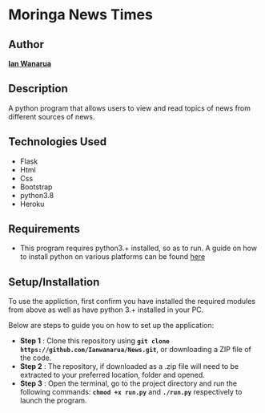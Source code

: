 # Moringa News Times

## Author

[**Ian Wanarua**]()

## Description

A python program that allows users to view and read topics of news from different sources of news.

## Technologies Used

* Flask
* Html
* Css
* Bootstrap
* python3.8
* Heroku

## Requirements

* This program requires python3.+ installed, so as to run. A guide on how to install python on various platforms can be found [here](https://www.python.org/)

## Setup/Installation

To use the appliction, first confirm you have installed the required modules from above as well as have python 3.+ installed in your PC.

Below are steps to guide you on how to set up the application:
* **Step 1** : Clone this repository using **`git clone https://github.com/Ianwanarua/News.git`**, or downloading a ZIP file of the code.
* **Step 2** : The repository, if downloaded as a .zip file will need to be extracted to your preferred location, folder and opened.
* **Step 3** : Open the terminal, go to the project directory and run the following commands: **`chmod +x run.py`** and **`./run.py`** respectively to launch the program.

